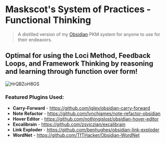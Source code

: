 # Maskscot's System of Practices - Functional Thinking
> A distilled version of my [Obsidian](https://obsidian.md/) PKM system for anyone to use for their endeavors.

## Optimal for using the Loci Method, Feedback Loops, and Framework Thinking by reasoning and learning through function over form!

![HrQBZoH8GS](https://github.com/Maskscot/System-of-Practices-by-Maskscot/assets/112918049/2c17f717-bab7-47b1-af8a-17e445e991b6)

### Featured Plugins Used:
- **Carry-Forward** - https://github.com/jglev/obsidian-carry-forward
- **Note Refactor** - https://github.com/lynchjames/note-refactor-obsidian
- **Hover Editor** - https://github.com/nothingislost/obsidian-hover-editor
- **Excalibrain** - https://github.com/zsviczian/excalibrain
- **Link Exploder** - https://github.com/benhughes/obsidian-link-exploder
- **WordNet** - https://github.com/TfTHacker/Obsidian-WordNet
